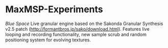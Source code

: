 # MaxMSP-Experiments
*Blue Space* 
Live granular engine based on the Sakonda Granular Synthesis v2.5 patch (http://formantbros.jp/sako/download.html). Features live looping and recording functionality, new sample scrub and random positioning system for evolving textures. 
